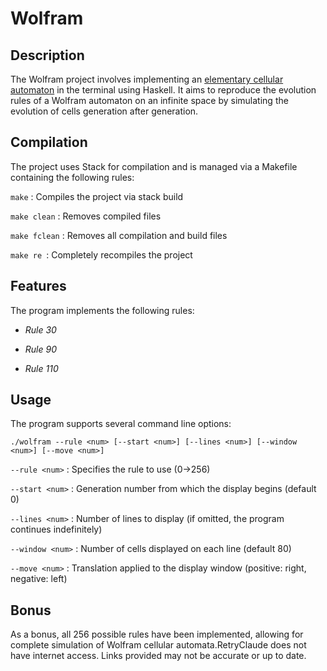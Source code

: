 # Wolfram

## Description

The Wolfram project involves implementing an [elementary cellular automaton](https://en.wikipedia.org/wiki/Elementary_cellular_automaton) in the terminal using Haskell. It aims to reproduce the evolution rules of a Wolfram automaton on an infinite space by simulating the evolution of cells generation after generation.


## Compilation

The project uses Stack for compilation and is managed via a Makefile containing the following rules:

```make``` : Compiles the project via stack build

```make clean``` :  Removes compiled files

```make fclean``` :  Removes all compilation and build files

```make re ```: Completely recompiles the project

## Features

The program implements the following rules: 

- *Rule 30*

- *Rule 90*

- *Rule 110*

## Usage

The program supports several command line options:

```./wolfram --rule <num> [--start <num>] [--lines <num>] [--window <num>] [--move <num>]```


```--rule <num>``` :  Specifies the rule to use (0->256)

```--start <num>``` : Generation number from which the display begins (default 0)

```--lines <num>``` : Number of lines to display (if omitted, the program continues indefinitely)

```--window <num>``` : Number of cells displayed on each line (default 80)

```--move <num>``` : Translation applied to the display window (positive: right, negative: left)

## Bonus

As a bonus, all 256 possible rules have been implemented, allowing for complete simulation of Wolfram cellular automata.RetryClaude does not have internet access. Links provided may not be accurate or up to date.
